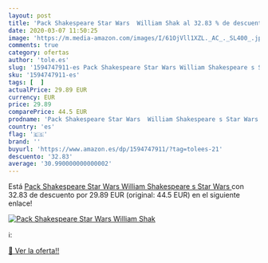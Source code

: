 ```yaml
---
layout: post
title: 'Pack Shakespeare Star Wars  William Shak al 32.83 % de descuento'
date: 2020-03-07 11:50:25
image: 'https://m.media-amazon.com/images/I/61OjVll1XZL._AC_._SL400_.jpg'
comments: true
category: ofertas
author: 'tole.es'
slug: '1594747911-es Pack Shakespeare Star Wars William Shakespeare s Star Wars'
sku: '1594747911-es'
tags: [  ]
actualPrice: 29.89 EUR
currency: EUR
price: 29.89
comparePrice: 44.5 EUR
prodname: 'Pack Shakespeare Star Wars  William Shakespeare s Star Wars '
country: 'es'
flag: '🇪🇸'
brand: ''
buyurl: 'https://www.amazon.es/dp/1594747911/?tag=tolees-21'
descuento: '32.83'
average: '30.990000000000002'
---
```


Está [Pack Shakespeare Star Wars  William Shakespeare s Star Wars ](https://www.amazon.es/dp/1594747911/?tag=tolees-21) con 32.83 de descuento por 29.89 EUR (original: 44.5 EUR) en el siguiente enlace!

[![Pack Shakespeare Star Wars  William Shak](https://m.media-amazon.com/images/I/61OjVll1XZL._AC_._SL400_.jpg)](https://www.amazon.es/dp/1594747911/?tag=tolees-21)

ℹ️:


[🛒 Ver la oferta!!](https://www.amazon.es/dp/1594747911/?tag=tolees-21)
